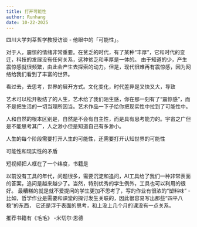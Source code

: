 ```yaml
---
title: 打开可能性
author: Runhang 
date: 10-22-2025
---
```




四川大学刘莘哲学教授访谈 - 他眼中的「可能性」。

对于人，震惊的情绪非常重要。在贫乏的时代，有了某种“丰厚”，它和时代的变迁，科技的发展没有任何关系，这种贫乏和丰厚是一体的。
由于知道的少，产生震惊感就很频繁，由此会产生去探索的动力。但是，现代很难再有震惊感，因为网络给我们看到了丰富的世界。

看过去，去思考，世界的展开方式。文化变化，时代差异是又快又大，导致

艺术可以松开板结了的人生，艺术给了我们陌生感，你在那一刻有了“震惊感”，而不是把生活的一切当理所因当。艺术作品一下子给你把现实性中拉到了可能性中。 

人和自然的根本区别是，自然是不会有自主性，而是具有思考能力的。宇宙之广但是不能思考其广，人之渺小但是知道自己有多渺小。

人生的每个阶段需要打开人生的可能性，还需要打开认知世界的可能性

可能性和现实性的矛盾

短视频把人框在了一个纬度，书籍是

以前没有工具的年代，问题很多，需要沉淀和追问，AI工具给了我们一种非常表面的答案，追问是越来越少了。当然，特别优秀的学生例外，工具也可以利用的很好。
最糟糕的就是就不爱提问的学生更加不思考了，写的作业有很浓的“塑料味” - 比如，哲学作业是需要和课堂的探讨发生关联的，因此很容易写出那些“四平八稳”的东西，
它还是浮于表面的思考，和上没上几个月的课没有一点关系。


推荐书籍有《毛毛》 -米切尔·恩德
